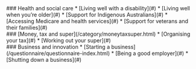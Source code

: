 <div class="col-sm-12 col-md-4 col-lg-4">
<div markdown="1">
### Health and social care
* [Living well with a disability](#)
* [Living well when you’re older](#)
* [Support for Indigenous Australians](#)
* [Accessing Medicare and health services](#)
* [Support for veterans and their families](#)
</div>
</div>

<div class="col-sm-12 col-md-4 col-lg-4">
<div markdown="1">
### [Money, tax and super](/category/moneytaxsuper.html)
* [Organising your tax](#)
* [Working out your super](#)
</div>
</div>

<div class="col-sm-12 col-md-4 col-lg-4">
<div markdown="1">
### Business and innovation
* [Starting a business](/questionnaire/questionnaire-index.html)
* [Being a good employer](#)
* [Shutting down a business](#)
</div>
</div>